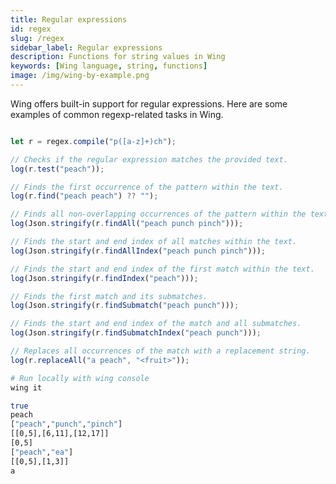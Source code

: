 ```yaml
---
title: Regular expressions
id: regex
slug: /regex
sidebar_label: Regular expressions
description: Functions for string values in Wing
keywords: [Wing language, string, functions]
image: /img/wing-by-example.png
---
```


Wing offers built-in support for regular expressions. Here are some examples of common regexp-related tasks in Wing.


```js playground example title="main.w"

let r = regex.compile("p([a-z]+)ch");

// Checks if the regular expression matches the provided text.
log(r.test("peach"));

// Finds the first occurrence of the pattern within the text.
log(r.find("peach peach") ?? "");

// Finds all non-overlapping occurrences of the pattern within the text.
log(Json.stringify(r.findAll("peach punch pinch")));

// Finds the start and end index of all matches within the text.
log(Json.stringify(r.findAllIndex("peach punch pinch")));

// Finds the start and end index of the first match within the text.
log(Json.stringify(r.findIndex("peach")));

// Finds the first match and its submatches.
log(Json.stringify(r.findSubmatch("peach punch")));

// Finds the start and end index of the match and all submatches.
log(Json.stringify(r.findSubmatchIndex("peach punch")));

// Replaces all occurrences of the match with a replacement string.
log(r.replaceAll("a peach", "<fruit>"));
```

```bash title="Wing console output"
# Run locally with wing console
wing it

true
peach
["peach","punch","pinch"]
[[0,5],[6,11],[12,17]]
[0,5]
["peach","ea"]
[[0,5],[1,3]]
a 
```


